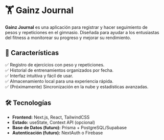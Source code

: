 # 🏋️ Gainz Journal  

**Gainz Journal** es una aplicación para registrar y hacer seguimiento de pesos y repeticiones en el gimnasio. Diseñada para ayudar a los entusiastas del fitness a monitorear su progreso y mejorar su rendimiento.  

## 🚀 Características  

✅ Registro de ejercicios con peso y repeticiones.  
✅ Historial de entrenamientos organizados por fecha.  
✅ Interfaz intuitiva y fácil de usar.  
✅ Almacenamiento local para una experiencia rápida.  
✅ (Próximamente) Sincronización en la nube y estadísticas avanzadas.  

## 🛠️ Tecnologías  

- **Frontend:** Next.js, React, TailwindCSS  
- **Estado:** useState, Context API (opcional)  
- **Base de Datos (futuro):** Prisma + PostgreSQL/Supabase  
- **Autenticación (futuro):** NextAuth o Firebase  

